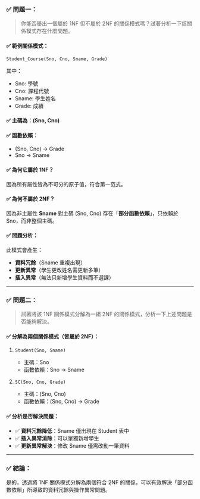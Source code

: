 

### ✅ 問題一：
> 你能否舉出一個屬於 1NF 但不屬於 2NF 的關係模式嗎？試著分析一下該關係模式存在什麼問題。

#### ✅ 範例關係模式：
```
Student_Course(Sno, Cno, Sname, Grade)
```
其中：
- Sno: 學號  
- Cno: 課程代號  
- Sname: 學生姓名  
- Grade: 成績  

#### ✅ 主碼為：(Sno, Cno)

#### ✅ 函數依賴：
- (Sno, Cno) → Grade  
- Sno → Sname  

#### ✅ 為何它屬於 1NF？
因為所有屬性皆為不可分的原子值，符合第一范式。

#### ✅ 為何不屬於 2NF？
因為非主屬性 **Sname** 對主碼 (Sno, Cno) 存在「**部分函數依賴**」，只依賴於 Sno，而非整個主碼。

#### ✅ 問題分析：
此模式會產生：
- **資料冗餘**（Sname 重複出現）
- **更新異常**（學生更改姓名需更新多筆）
- **插入異常**（無法只新增學生資料而不選課）

---

### ✅ 問題二：
> 試著將該 1NF 關係模式分解為一組 2NF 的關係模式，分析一下上述問題是否能夠解決。

#### ✅ 分解為兩個關係模式（皆屬於 2NF）：

1. `Student(Sno, Sname)`  
   - 主碼：Sno  
   - 函數依賴：Sno → Sname

2. `SC(Sno, Cno, Grade)`  
   - 主碼：(Sno, Cno)  
   - 函數依賴：(Sno, Cno) → Grade

#### ✅ 分析是否解決問題：

- ✅ **資料冗餘降低**：Sname 僅出現在 Student 表中
- ✅ **插入異常消除**：可以單獨新增學生
- ✅ **更新異常解決**：修改 Sname 僅需改動一筆資料

---

### ✅ 結論：

是的，透過將 1NF 關係模式分解為兩個符合 2NF 的關係，可以有效解決「部分函數依賴」所導致的資料冗餘與操作異常問題。


